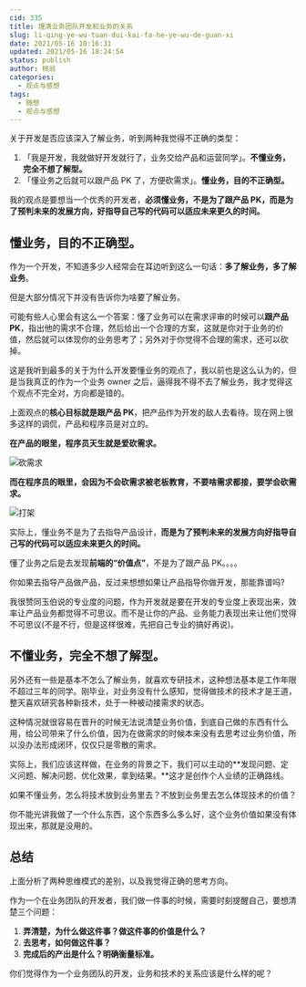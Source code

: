 ```yaml
---
cid: 335
title: 理清业务团队开发和业务的关系
slug: li-qing-ye-wu-tuan-dui-kai-fa-he-ye-wu-de-guan-xi
date: 2021/05-16 10:16:31
updated: 2021/05-16 18:24:54
status: publish
author: 桃翁
categories: 
  - 观点与感想
tags: 
  - 随想
  - 观点与感想
---
```



关于开发是否应该深入了解业务，听到两种我觉得不正确的类型：

1. 「我是开发，我就做好开发就行了，业务交给产品和运营同学」。**不懂业务，完全不想了解型。**
2. 「懂业务之后就可以跟产品 PK 了，方便砍需求」。**懂业务，目的不正确型。**

我的观点是要想当一个优秀的开发者，**必须懂业务，不是为了跟产品 PK，而是为了预判未来的发展方向，好指导自己写的代码可以适应未来更久的时间。**

## **懂业务，目的不正确型。**

作为一个开发，不知道多少人经常会在耳边听到这么一句话：**多了解业务，多了解业务**。

但是大部分情况下并没有告诉你为啥要了解业务。

可能有些人心里会有这么一个答案：懂了业务可以在需求评审的时候可以**跟产品 PK**，指出他的需求不合理，然后给出一个合理的方案，这就是你对于业务的价值，然后就可以体现你的业务思考了；另外对于你觉得不合理的需求，还可以砍掉。

这是我听到最多的关于为什么开发要懂业务的观点了，我以前也是这么认为的，但是当我真正的作为一个业务 owner 之后，逼得我不得不去了解业务，我才觉得这个观点不完全对，方向都是错的。

上面观点的**核心目标就是跟产品 PK**，把产品作为开发的敌人去看待。现在网上很多这样的调侃，产品和程序员是对立的。

**在产品的眼里，程序员天生就是爱砍需求。**

![砍需求](http://imgs.taoweng.site/2021-05-16-101200.jpg)

**而在程序员的眼里，会因为不会砍需求被老板教育，不要啥需求都接，要学会砍需求。**

![打架](http://imgs.taoweng.site/2021-05-16-101218.jpg)

实际上，懂业务不是为了去指导产品设计，**而是为了预判未来的发展方向好指导自己写的代码可以适应未来更久的时间。**

懂了业务之后是去发现**前端的“价值点”**，不是为了跟产品 PK。。。。

你如果去指导产品做产品，反过来想想如果让产品指导你做开发，那能靠谱吗?

我很赞同玉伯说的专业度的问题，作为开发就是要在开发的专业度上表现出来，效率让产品业务都觉得不可思议。而不是让你的产品、业务能力表现出来让他们觉得不可思议(不是不行，但是这样很难，先把自己专业的搞好再说)。

## **不懂业务，完全不想了解型。**

另外还有一些是基本不怎么了解业务，就喜欢专研技术，这种想法基本是工作年限不超过三年的同学。刚毕业，对业务没有什么感知，觉得做技术的技术才是王道，整天喜欢研究各种新技术，处于一种被动接需求的状态。

这种情况就很容易在晋升的时候无法说清楚业务价值，到底自己做的东西有什么用，给公司带来了什么价值，因为在做需求的时候本来没有去思考过业务价值，所以没办法形成闭环，仅仅只是零散的需求。

实际上，我们应该这样做，在业务的背景之下，我们可以主动的**发现问题、定义问题、解决问题、优化效果，拿到结果。**这才是创作个人业绩的正确路线。

如果不懂业务，怎么将技术放到业务里去？不放到业务里去怎么体现技术的价值？

你不能光讲我做了一个什么东西，这个东西多么多么好，这个业务价值如果没有体现出来，那就是没用的。

## 总结

上面分析了两种思维模式的差别，以及我觉得正确的思考方向。

作为一个在业务团队的开发者，我们做一件事的时候，需要时刻提醒自己，要想清楚三个问题：

1. **弄清楚，为什么做这件事？做这件事的价值是什么？**
2. **去思考，如何做这件事？**
3. **完成后的产出是什么？明确衡量标准。**

你们觉得作为一个业务团队的开发，业务和技术的关系应该是什么样的呢？